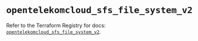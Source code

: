 # `opentelekomcloud_sfs_file_system_v2`

Refer to the Terraform Registry for docs: [`opentelekomcloud_sfs_file_system_v2`](https://registry.terraform.io/providers/opentelekomcloud/opentelekomcloud/1.36.50/docs/resources/sfs_file_system_v2).
